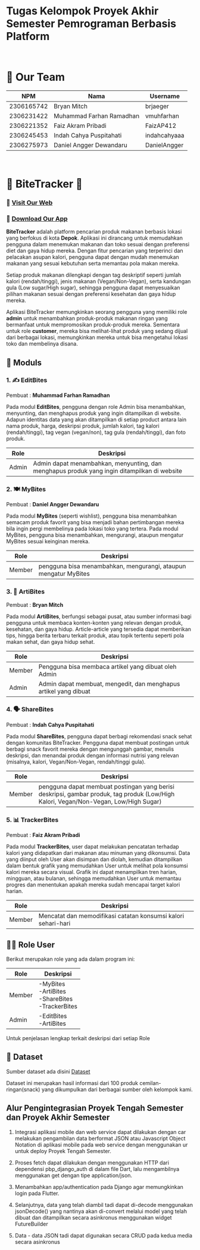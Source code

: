 # Tugas Kelompok Proyek Akhir Semester Pemrograman Berbasis Platform

<br>

# 🏢 Our Team

| NPM | Nama | Username |
| -- | -- | -- |
| 2306165742 | Bryan Mitch | brjaeger
| 2306231422 | Muhammad Farhan Ramadhan | vmuhfarhan
| 2306221352 | Faiz Akram Pribadi | FaizAP412
| 2306245453 | Indah Cahya Puspitahati | indahcahyaaa
| 2306275973 | Daniel Angger Dewandaru | DanielAngger

<br>

# 🥐 BiteTracker 🥐

### 🔗 [Visit Our Web](https://faiz-akram-bitetracker.pbp.cs.ui.ac.id/)
### 🔗 [Download Our App](https://install.appcenter.ms/orgs/bite-tracker/apps/bite-tracker/distribution_groups/public/releases/1)


**BiteTracker** adalah platform pencarian produk makanan berbasis lokasi yang berfokus di kota **Depok**. Aplikasi ini dirancang untuk memudahkan pengguna dalam menemukan makanan dan toko sesuai dengan preferensi diet dan gaya hidup mereka. Dengan fitur pencarian yang terperinci dan pelacakan asupan kalori, pengguna dapat dengan mudah menemukan makanan yang sesuai kebutuhan serta memantau pola makan mereka.

Setiap produk makanan dilengkapi dengan tag deskriptif seperti jumlah kalori (rendah/tinggi), jenis makanan (Vegan/Non-Vegan), serta kandungan gula (Low sugar/High sugar), sehingga pengguna dapat menyesuaikan pilihan makanan sesuai dengan preferensi kesehatan dan gaya hidup mereka. 

Aplikasi BiteTracker memungkinkan seorang pengguna yang memiliki role **admin** untuk menambahkan produk-produk makanan ringan yang bermanfaat untuk mempromosikan produk-produk mereka. Sementara untuk role **customer**, mereka bisa melihat-lihat produk yang sedang dijual dari berbagai lokasi, memungkinkan mereka untuk bisa mengetahui lokasi toko dan membelinya disana.

## 📁 Moduls

### 1. ✍️ EditBites

Pembuat : **Muhammad Farhan Ramadhan**

Pada modul **EditBites**, pengguna dengan role Admin bisa menambahkan, menyunting, dan menghapus produk yang ingin ditampilkan di website. Adapun identitas data yang akan ditampilkan di setiap product antara lain nama produk, harga, deskripsi produk, jumlah kalori, tag kalori (rendah/tinggi), tag vegan (vegan/non), tag gula (rendah/tinggi), dan foto produk. 

| Role | Deskripsi |
| -- | -- |
| Admin | Admin dapat menambahkan, menyunting, dan menghapus produk yang ingin ditampilkan di website |

### 2. 🍽️ MyBites

Pembuat : **Daniel Angger Dewandaru**

Pada modul **MyBites** (seperti wishlist), pengguna bisa menambahkan semacam produk favorit yang bisa menjadi bahan pertimbangan mereka bila ingin pergi membelinya pada lokasi toko yang tertera. Pada modul MyBites, pengguna bisa menambahkan, mengurangi, ataupun mengatur MyBites sesuai keinginan mereka.

| Role | Deskripsi |
| -- | -- |
| Member | pengguna bisa menambahkan, mengurangi, ataupun mengatur MyBites |

### 3. 📝 ArtiBites

Pembuat : **Bryan Mitch**

Pada modul **ArtiBites**, berfungsi sebagai pusat, atau sumber informasi bagi pengguna untuk membaca konten-konten yang relevan dengan produk, kesehatan, dan gaya hidup. Article-article yang tersedia dapat memberikan tips, hingga berita terbaru terkait produk, atau topik tertentu seperti pola makan sehat, dan gaya hidup sehat.

| Role | Deskripsi |
| -- | -- |
| Member | Pengguna bisa membaca artikel yang dibuat oleh Admin |
| Admin | Admin dapat membuat, mengedit, dan menghapus artikel yang dibuat |

### 4. 🗣️ ShareBites

Pembuat : **Indah Cahya Puspitahati**

Pada modul **ShareBites**, pengguna dapat berbagi rekomendasi snack sehat dengan komunitas BiteTracker. Pengguna dapat membuat postingan untuk berbagi snack favorit mereka dengan mengunggah gambar, menulis deskripsi, dan menandai produk dengan informasi nutrisi yang relevan (misalnya, kalori, Vegan/Non-Vegan, rendah/tinggi gula). 

| Role | Deskripsi |
| -- | -- |
| Member | pengguna dapat membuat postingan yang berisi deskripsi, gambar produk, tag produk (Low/High Kalori, Vegan/Non-Vegan, Low/High Sugar) |

### 5. 📊 TrackerBites

Pembuat : **Faiz Akram Pribadi**

Pada modul **TrackerBites**, user dapat melakukan pencatatan terhadap kalori yang didapatkan dari makanan atau minuman yang dikonsumsi. Data yang diinput oleh User akan disimpan dan diolah, kemudian ditampilkan dalam bentuk grafik yang memudahkan User untuk melihat pola konsumsi kalori mereka secara visual. Grafik ini dapat menampilkan tren harian, mingguan, atau bulanan, sehingga memudahkan User untuk memantau progres dan menentukan apakah mereka sudah mencapai target kalori harian.

| Role | Deskripsi |
| -- | -- |
| Member | Mencatat dan memodifikasi catatan konsumsi kalori sehari-hari |

## 🧑‍💻 Role User

Berikut merupakan role yang ada dalam program ini:

| Role | Deskripsi |
| -- | -- |
| Member | -MyBites<br>-ArtiBites<br>-ShareBites<br>-TrackerBites |
| Admin | -EditBites<br>-ArtiBites

Untuk penjelasan lengkap terkait deskripsi dari setiap Role 


## 💾 Dataset

Sumber dataset ada disini [Dataset](/assets/Dataset%20Snack%20Depok.csv)

Dataset ini merupakan hasil informasi dari 100 produk cemilan-ringan(snack) yang dikumpulkan dari berbagai sumber oleh kelompok kami.

## Alur Pengintegrasian Proyek Tengah Semester dan Proyek Akhir Semester

1. Integrasi aplikasi mobile dan web service dapat dilakukan dengan car melakukan pengambilan data berformat
JSON atau Javascript Object Notation di aplikasi mobile pada web service dengan menggunakan ur untuk deploy Proyek Tengah Semester.

2. Proses fetch dapat dilakukan dengan menggunakan HTTP dari dependensi pbp_django_auth di dalam file Dart, lalu mengambilnya menggunakan get dengan tipe application/json.

3. Menambahkan app/authentication pada Django agar memungkinkan login pada Flutter.

3. Selanjutnya, data yang telah diambil tadi dapat di-decode menggunakan jsonDecode() yang nantinya akan di-convert melalui model yang telah dibuat dan ditampilkan secara asinkronus menggunakan widget
FutureBuilder

4. Data - data JSON tadi dapat digunakan secara CRUD pada kedua media secara asinkronus
